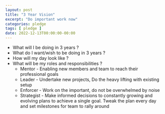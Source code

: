 ```yaml
---
layout: post
title: "3 Year Vision"
excerpt: "Do important work now"
categories: pledge
tags: [ pledge ]
date: 2022-12-13T00:00:00-00:00
---
```


* What will I be doing in 3 years ?
* What do I want/wish to be doing in 3 years ?
* How will my day look like ?
* What will be my roles and responsibilities ?
  * Mentor - Enabling new members and team to reach their professional goals
  * Leader - Undertake new projects, Do the heavy lifting with existing setup
  * Enforcer - Work on the important, do not be overwhelmed by noise
  * Strategist - Make informed decisions to constantly growing and evolving plans to 
    achieve a single goal. Tweak the plan every day and set milestones for team to rally around 

